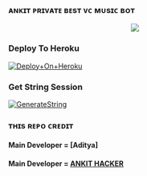 ### ᴀɴᴋɪᴛ ᴘʀɪᴠᴀᴛᴇ ʙᴇsᴛ ᴠᴄ ᴍᴜsɪᴄ ʙᴏᴛ


<p align="center"><a href="https://t.me/ankitserver"><img src="https://telegra.ph/file/022ffcf812dd6d45816fe.jpg"></a></p>





### Deploy To Heroku

[![Deploy+On+Heroku](https://www.herokucdn.com/deploy/button.svg)](https://heroku.com/deploy?template=https://github.com/xdpapa28/ankit-public)



### Get String Session

[![GenerateString](https://img.shields.io/badge/repl.it-generateString-yellowgreen)](https://replit.com/@AdityaHalder/StringSession)



### ᴛʜɪs ʀᴇᴘᴏ ᴄʀᴇᴅɪᴛ

#### Main Developer = [Aditya]
#### Main Developer = [ANKIT HACKER](https://t.me/xed_life)
